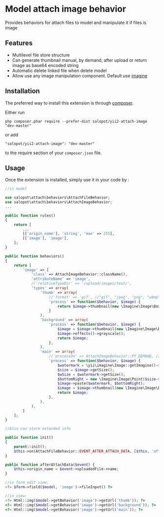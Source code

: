 Model attach image behavior
===========================
Provides behaviors for attach files to model and manipulate it if files is image

## Features

- Multilevel file store structure
- Can generate thumbnail manual, by demand, after upload or return image as base64 encoded string
- Automatic delete linked file when delete model
- Allow use any image manipulation component. Default use [imagine](https://github.com/avalanche123/Imagine)

Installation
------------

The preferred way to install this extension is through [composer](http://getcomposer.org/download/).

Either run

```
php composer.phar require --prefer-dist salopot/yii2-attach-image "dev-master"
```

or add

```
"salopot/yii2-attach-image": "dev-master"
```

to the require section of your `composer.json` file.


Usage
-----

Once the extension is installed, simply use it in your code by  :

```php
//in model

use salopot\attach\behaviors\AttachFileBehavior;
use salopot\attach\behaviors\AttachImageBehavior;
...

public function rules()
{
    return [
        ...
        [['origin_name'], 'string', 'max' => 255],
        [['image'], 'image'],
    ];
}

public function behaviors()
{
    return [
        'image' => [
            'class' => AttachImageBehavior::className(),
            'attributeName' => 'image',
            //'relativeTypeDir' => '/upload/images/test/',
            'types' => array(
                'thumb' => array(
                    //'format' => 'gif', //"gif", "jpeg", "png", "wbmp", "xbm"
                    'process' => function($behavior, $image) {
                        return $image->thumbnail(new \Imagine\Image\Box(150, 150));
                    }
                ),
                'background' => array(
                    'process' => function($behavior, $image) {
                        $image = $image->thumbnail(new \Imagine\Image\Box(150, 150));
                        $image->effects()->grayscale();
                        return $image;
                    },
                ),
                'main' => array(
                    //'processOn' => AttachImageBehavior::PT_DEMAND, //PT_RENDER, PT_BASE64_ENCODED,
                    'process' => function($behavior, $image) {
                        $watermark = \yii\imagine\Image::getImagine()->open(Yii::$app->params['watermark']);
                        $size = $image->getSize();
                        $wSize = $watermark->getSize();
                        $bottomRight = new \Imagine\Image\Point($size->getWidth() - $wSize->getWidth(), $size->getHeight() - $wSize->getHeight());
                        $image->paste($watermark, $bottomRight);
                        $image = $image->thumbnail(new \Imagine\Image\Box(150, 150));
                        return $image;
                    },
                ),
            ),
        ]
    ];
}

//Also can store extended info

public function init()
{
    parent::init();
    $this->on(AttachFileBehavior::EVENT_AFTER_ATTACH_DATA, [$this, 'afterAttachData']);
}

public function afterAttachData($event) {
    $this->origin_name = $event->uploadedFile->name;
}

//in form edit view:
<?= $form->field($model, 'image')->fileInput() ?>

//in view:
<?= Html::img($model->getBehavior('image')->getUrl('thumb')); ?>
<?= Html::img($model->getBehavior('image')->getUrl('background')); ?>
<?= Html::img($model->getBehavior('image')->getUrl('main')); ?>